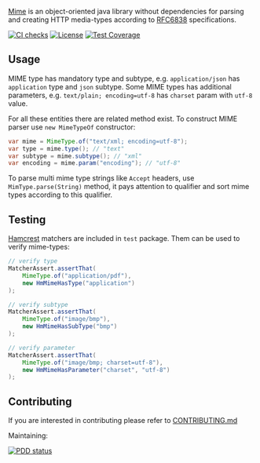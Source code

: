 [Mime](https://github.com/g4s8/mime) is an object-oriented java library without dependencies for parsing and creating
HTTP media-types according to [RFC6838](https://tools.ietf.org/html/rfc6838) specifications.

[![CI checks](https://github.com/g4s8/mime/actions/workflows/ci-checks.yml/badge.svg)](https://github.com/g4s8/mime/actions/workflows/ci-checks.yml)
[![License](https://img.shields.io/github/license/g4s8/mime.svg?style=flat-square)](https://github.com/g4s8/mime/blob/master/LICENSE.txt)
[![Test Coverage](https://img.shields.io/codecov/c/github/g4s8/mime.svg?style=flat-square)](https://codecov.io/github/g4s8/mime?branch=master)

## Usage

MIME type has mandatory type and subtype, e.g. `application/json` has `application` type
and `json` subtype. Some MIME types has additional parameters, e.g. `text/plain; encoding=utf-8` has
`charset` param with `utf-8` value.

For all these entities there are related method exist. To construct MIME parser use `new MimeTypeOf` constructor:
```java
var mime = MimeType.of("text/xml; encoding=utf-8");
var type = mime.type(); // "text"
var subtype = mime.subtype(); // "xml"
var encoding = mime.param("encoding"); // "utf-8"
```

To parse multi mime type strings like `Accept` headers, use `MimType.parse(String)` method, it pays attention to qualifier
and sort mime types according to this qualifier.

## Testing
[Hamcrest](http://hamcrest.org/JavaHamcrest/) matchers are included in `test` package. Them can be used to verify mime-types:
```java
// verify type
MatcherAssert.assertThat(
    MimeType.of("application/pdf"),
    new HmMimeHasType("application")
);

// verify subtype
MatcherAssert.assertThat(
    MimeType.of("image/bmp"),
    new HmMimeHasSubType("bmp")
);

// verify parameter
MatcherAssert.assertThat(
    MimeType.of("image/bmp; charset=utf-8"),
    new HmMimeHasParameter("charset", "utf-8")
);
```

## Contributing
If you are interested in contributing please refer to [CONTRIBUTING.md](CONTRIBUTING.md)

Maintaining:

[![PDD status](http://www.0pdd.com/svg?name=g4s8/mime)](http://www.0pdd.com/p?name=g4s8/mime)
